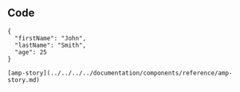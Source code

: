## Code

```
{
  "firstName": "John",
  "lastName": "Smith",
  "age": 25
}
```

```
[amp-story](../../../../documentation/components/reference/amp-story.md)

```


